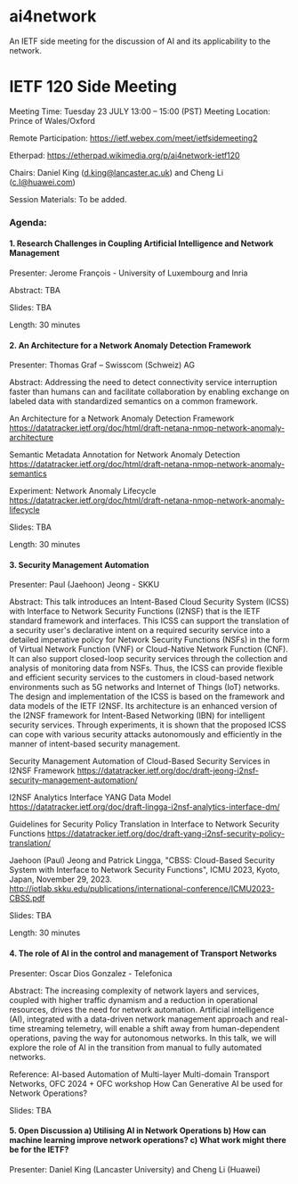 # ai4network
An IETF side meeting for the discussion of AI and its applicability to the network. 

# IETF 120 Side Meeting
Meeting Time: Tuesday 23 JULY 13:00 – 15:00 (PST)
Meeting Location: Prince of Wales/Oxford

Remote Participation: https://ietf.webex.com/meet/ietfsidemeeting2

Etherpad: https://etherpad.wikimedia.org/p/ai4network-ietf120

Chairs: Daniel King (d.king@lancaster.ac.uk) and Cheng Li (c.l@huawei.com)

Session Materials: To be added.

### Agenda: 

#### 1. Research Challenges in Coupling Artificial Intelligence and Network Management
Presenter: Jerome  François - University of Luxembourg and Inria 

Abstract: TBA

Slides: TBA

Length: 30 minutes
 
#### 2. An Architecture for a Network Anomaly Detection Framework
Presenter: Thomas Graf – Swisscom (Schweiz) AG

Abstract: Addressing the need to detect connectivity service interruption faster than humans can and facilitate collaboration by enabling exchange on labeled data with standardized semantics on a common framework.

An Architecture for a Network Anomaly Detection Framework
https://datatracker.ietf.org/doc/html/draft-netana-nmop-network-anomaly-architecture

Semantic Metadata Annotation for Network Anomaly Detection
https://datatracker.ietf.org/doc/html/draft-netana-nmop-network-anomaly-semantics

Experiment: Network Anomaly Lifecycle
https://datatracker.ietf.org/doc/html/draft-netana-nmop-network-anomaly-lifecycle

Slides: TBA

Length: 30 minutes

#### 3. Security Management Automation
Presenter: Paul (Jaehoon) Jeong - SKKU

Abstract: This talk introduces an Intent-Based Cloud Security System (ICSS) with Interface to Network Security Functions (I2NSF) that is the IETF standard framework and interfaces. This ICSS can support the translation of a security user's declarative intent on a required security service into a detailed imperative policy for Network Security Functions (NSFs) in the form of Virtual Network Function (VNF) or Cloud-Native Network Function (CNF). It can also support closed-loop security services through the collection and analysis of monitoring data from NSFs. Thus, the ICSS can provide flexible and efficient security services to the customers in cloud-based network environments such as 5G networks and Internet of Things (IoT) networks. The design and implementation of the ICSS is based on the framework and data models of the IETF I2NSF. Its architecture is an enhanced version of the I2NSF framework for Intent-Based Networking (IBN) for intelligent security services. Through experiments, it is shown that the proposed ICSS can cope with various security attacks autonomously and efficiently in the manner of intent-based security management.

Security Management Automation of Cloud-Based Security Services in I2NSF Framework
https://datatracker.ietf.org/doc/draft-jeong-i2nsf-security-management-automation/

I2NSF Analytics Interface YANG Data Model
https://datatracker.ietf.org/doc/draft-lingga-i2nsf-analytics-interface-dm/

Guidelines for Security Policy Translation in Interface to Network Security Functions
https://datatracker.ietf.org/doc/draft-yang-i2nsf-security-policy-translation/

Jaehoon (Paul) Jeong and Patrick Lingga, "CBSS: Cloud-Based Security System with Interface to Network Security Functions", 
ICMU 2023, Kyoto, Japan, November 29, 2023.
http://iotlab.skku.edu/publications/international-conference/ICMU2023-CBSS.pdf

Slides: TBA

Length: 30 minutes

#### 4. The role of AI in the control and management of Transport Networks
Presenter: Oscar Dios Gonzalez - Telefonica

Abstract: The increasing complexity of network layers and services, coupled with higher traffic dynamism and a reduction in operational resources, drives the need for network automation. Artificial intelligence (AI), integrated with a data-driven network management approach and real-time streaming telemetry, will enable a shift away from human-dependent operations, paving the way for autonomous networks. In this talk, we will explore the role of AI in the transition from manual to fully automated networks.

Reference: AI-based Automation of Multi-layer Multi-domain Transport Networks, OFC 2024 + OFC workshop How Can Generative AI be used for Network Operations? 

Slides: TBA

#### 5. Open Discussion a) Utilising AI in Network Operations b) How can machine learning improve network operations? c) What work might there be for the IETF?
Presenter: Daniel King (Lancaster University) and Cheng Li (Huawei)


